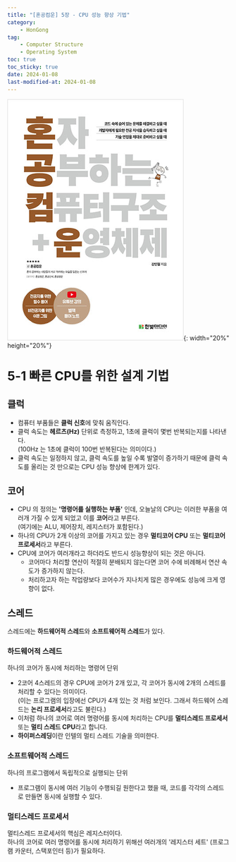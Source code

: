```yaml
---
title: "[혼공컴운] 5장 - CPU 성능 향상 기법"
category:
    - HonGong
tag:
    - Computer Structure
    - Operating System
toc: true
toc_sticky: true
date: 2024-01-08
last-modified-at: 2024-01-08
---
```

![image](https://github.com/Sho1007/sho1007.github.io/blob/main/assets/images/B9177037040_l.jpg?raw=true){: width="20%" height="20%"}

# 5-1  빠른 CPU를 위한 설계 기법
## 클럭
* 컴퓨터 부품들은 <b>클럭 신호</b>에 맞춰 움직인다.   
* 클럭 속도는 <b>헤르츠(Hz)</b> 단위로 측정하고, 1초에 클럭이 몇번 반복되는지를 나타낸다.   
    (100Hz 는 1초에 클럭이 100번 반복된다는 의미이다.)
* 클럭 속도는 일정하지 않고, 클럭 속도를 높일 수록 발열이 증가하기 때문에 클럭 속도를 올리는 것 만으로는 CPU 성능 향상에 한계가 있다.
## 코어
* CPU 의 정의는 <b>'명령어를 실행하는 부품'</b> 인데, 오늘날의 CPU는 이러한 부품을 여러개 가질 수 있게 되었고 이를 <b>코어</b>라고 부른다.   
    (여기에는 ALU, 제어장치, 레지스터가 포함된다.)
* 하나의 CPU가 2개 이상의 코어를 가지고 있는 경우 <b>멀티코어 CPU</b> 또는 <b>멀티코어 프로세서</b>라고 부른다.
* CPU에 코어가 여러개라고 하더라도 반드시 성능향상이 되는 것은 아니다.
    * 코어마다 처리할 연산이 적절히 분배되지 않는다면 코어 수에 비례해서 연산 속도가 증가하지 않는다.
    * 처리하고자 하는 작업량보다 코어수가 지나치게 많은 경우에도 성능에 크게 영향이 없다.
## 스레드
스레드에는 <b>하드웨어적 스레드</b>와 <b>소프트웨어적 스레드</b>가 있다.
### 하드웨어적 스레드
하나의 코어가 동시에 처리하는 명령어 단위
* 2코어 4스레드의 경우 CPU에 코어가 2개 있고, 각 코어가 동시에 2개의 스레드를 처리할 수 있다는 의미이다.   
    (이는 프로그램의 입장에선 CPU가 4개 있는 것 처럼 보인다. 그래서 하드웨어 스레드는 <b>논리 프로세서</b>라고도 불린다.)
* 이처럼 하나의 코어로 여러 명령어를 동시에 처리하는 CPU를 <b>멀티스레드 프로세서</b> 또는 <b>멀티 스레드 CPU</b>라고 합니다.
* <b>하이퍼스레딩</b>이란 인텔의 멀티 스레드 기술을 의미한다.
### 소프트웨어적 스레드
하나의 프로그램에서 독립적으로 실행되는 단위   
* 프로그램이 동시에 여러 기능이 수행되길 원한다고 했을 때, 코드를 각각의 스레드로 만들면 동시에 실행할 수 있다.
### 멀티스레드 프로세서
멀티스레드 프로세서의 핵심은 레지스터이다.   
하나의 코어로 여러 명령어를 동시에 처리하기 위해선 여러개의 '레지스터 세트' (프로그램 카운터, 스택포인터 등)가 필요하다.